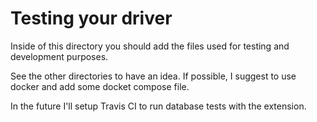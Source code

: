# Testing your driver

Inside of this directory you should add the files used for testing and development purposes.

See the other directories to have an idea. If possible, I suggest to use docker and add some docket compose file.

In the future I'll setup Travis CI to run database tests with the extension.
